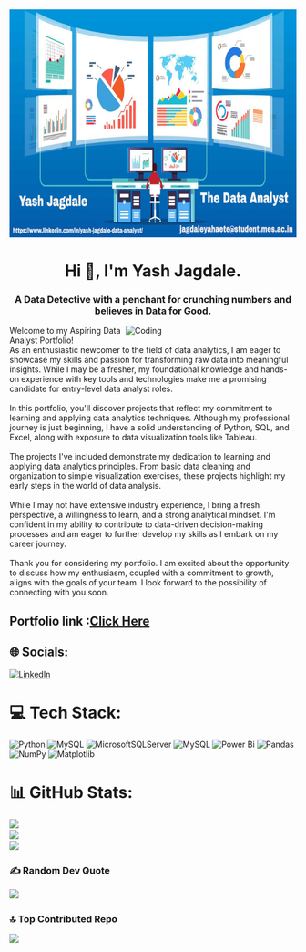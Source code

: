 <img src="Github Template.jpg" width="840" height="400" allow="autoplay">
<h1 align="center">Hi 👋, I'm Yash Jagdale.</h1>
<h3 align="center">A Data Detective with a penchant for crunching numbers and believes in Data for Good.</h3>
<img align="right" alt="Coding" width="300" src="https://cdn.dribbble.com/users/2646423/screenshots/5507196/computer.gif">


Welcome to my Aspiring Data Analyst Portfolio!<br>As an enthusiastic newcomer to the field of data analytics, I am eager to showcase my skills and passion for transforming raw data into meaningful insights. While I may be a fresher, my foundational knowledge and hands-on experience with key tools and technologies make me a promising candidate for entry-level data analyst roles.<br><br>In this portfolio, you'll discover projects that reflect my commitment to learning and applying data analytics techniques. Although my professional journey is just beginning, I have a solid understanding of Python, SQL, and Excel, along with exposure to data visualization tools like Tableau.<br><br>The projects I've included demonstrate my dedication to learning and applying data analytics principles. From basic data cleaning and organization to simple visualization exercises, these projects highlight my early steps in the world of data analysis.<br><br>While I may not have extensive industry experience, I bring a fresh perspective, a willingness to learn, and a strong analytical mindset. I'm confident in my ability to contribute to data-driven decision-making processes and am eager to further develop my skills as I embark on my career journey.<br><br>Thank you for considering my portfolio. I am excited about the opportunity to discuss how my enthusiasm, coupled with a commitment to growth, aligns with the goals of your team. I look forward to the possibility of connecting with you soon.

## Portfolio link :**[Click Here](https://github.com/yashjagdale0207/Yash_Jagdale_Data_Analyst_portfolio)**

## 🌐 Socials:
[![LinkedIn](https://img.shields.io/badge/LinkedIn-%230077B5.svg?logo=linkedin&logoColor=white)](https://linkedin.com/in/www.linkedin.com/in/yash-jagdale-data-analyst) 

# 💻 Tech Stack:
![Python](https://img.shields.io/badge/python-3670A0?style=for-the-badge&logo=python&logoColor=ffdd54) ![MySQL](https://img.shields.io/badge/mysql-%2300000f.svg?style=for-the-badge&logo=mysql&logoColor=white) ![MicrosoftSQLServer](https://img.shields.io/badge/Microsoft%20SQL%20Server-CC2927?style=for-the-badge&logo=microsoft%20sql%20server&logoColor=white) ![MySQL](https://img.shields.io/badge/mysql-%2300000f.svg?style=for-the-badge&logo=mysql&logoColor=white) ![Power Bi](https://img.shields.io/badge/power_bi-F2C811?style=for-the-badge&logo=powerbi&logoColor=black) ![Pandas](https://img.shields.io/badge/pandas-%23150458.svg?style=for-the-badge&logo=pandas&logoColor=white) ![NumPy](https://img.shields.io/badge/numpy-%23013243.svg?style=for-the-badge&logo=numpy&logoColor=white) ![Matplotlib](https://img.shields.io/badge/Matplotlib-%23ffffff.svg?style=for-the-badge&logo=Matplotlib&logoColor=black)
# 📊 GitHub Stats:
![](https://github-readme-stats.vercel.app/api?username=yashjagdale0207&theme=dark&hide_border=false&include_all_commits=false&count_private=false)<br/>
![](https://github-readme-streak-stats.herokuapp.com/?user=yashjagdale0207&theme=dark&hide_border=false)<br/>
![](https://github-readme-stats.vercel.app/api/top-langs/?username=yashjagdale0207&theme=dark&hide_border=false&include_all_commits=false&count_private=false&layout=compact)

### ✍️ Random Dev Quote
![](https://quotes-github-readme.vercel.app/api?type=horizontal&theme=radical)

### 🔝 Top Contributed Repo
![](https://github-contributor-stats.vercel.app/api?username=yashjagdale0207&limit=5&theme=dark&combine_all_yearly_contributions=true)

<!-- Proudly created with GPRM ( https://gprm.itsvg.in ) -->
